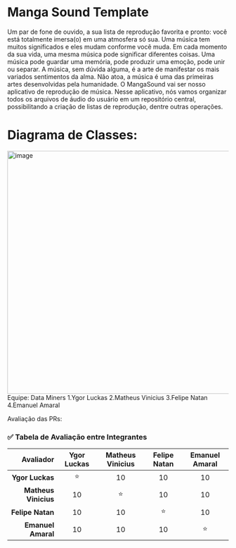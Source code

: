 # Manga Sound Template

Um par de fone de ouvido, a sua lista de reprodução favorita e pronto: você está totalmente imersa(o) em uma atmosfera só sua. Uma música tem muitos significados e eles mudam conforme você muda. Em cada momento da sua vida, uma mesma música pode significar diferentes coisas. Uma música pode guardar uma memória, pode produzir uma emoção, pode unir ou separar. A música, sem dúvida alguma, é a arte de manifestar os mais variados sentimentos da alma. Não atoa, a música é uma das primeiras artes desenvolvidas pela humanidade. O MangaSound vai ser nosso aplicativo de reprodução de música. Nesse aplicativo, nós vamos organizar todos os arquivos de áudio do usuário em um repositório central, possibilitando a criação de listas de reprodução, dentre outras operações. 

# Diagrama de Classes: 

<img width="552" alt="image" src="https://github.com/user-attachments/assets/9873181b-511f-42d9-8cf5-5d5966515634" />
Equipe: Data Miners
1.Ygor Luckas
2.Matheus Vinicius
3.Felipe Natan
4.Emanuel Amaral

Avaliação das PRs:

### ✅ Tabela de Avaliação entre Integrantes

| Avaliador           | Ygor Luckas | Matheus Vinicius | Felipe Natan | Emanuel Amaral |
|--------------------:|:-----------:|:----------------:|:------------:|:--------------:|
| **Ygor Luckas**      | ⭐          | 10                | 10            | 10              |
| **Matheus Vinicius** | 10          | ⭐                | 10            | 10              |
| **Felipe Natan**     | 10          | 10               | ⭐            | 10             |
| **Emanuel Amaral**   | 10          | 10                | 10            | ⭐              |
